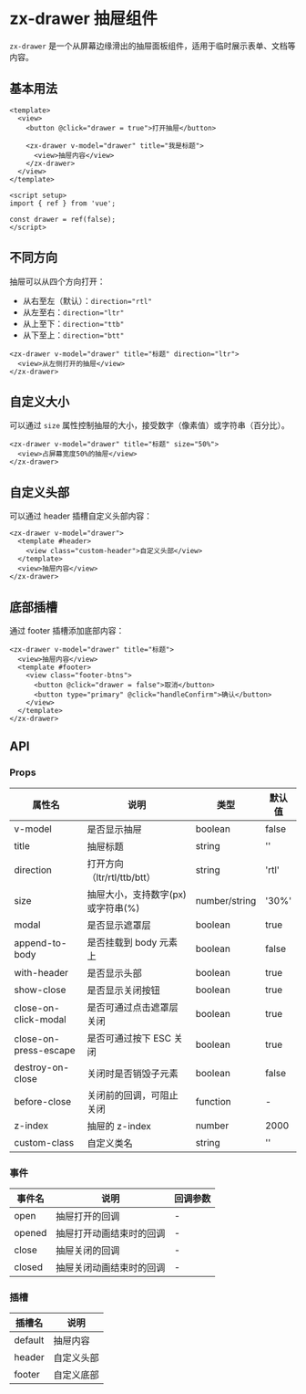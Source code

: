 # zx-drawer 抽屉组件

`zx-drawer` 是一个从屏幕边缘滑出的抽屉面板组件，适用于临时展示表单、文档等内容。

## 基本用法

```vue
<template>
  <view>
    <button @click="drawer = true">打开抽屉</button>
    
    <zx-drawer v-model="drawer" title="我是标题">
      <view>抽屉内容</view>
    </zx-drawer>
  </view>
</template>

<script setup>
import { ref } from 'vue';

const drawer = ref(false);
</script>
```

## 不同方向

抽屉可以从四个方向打开：

- 从右至左（默认）：`direction="rtl"`
- 从左至右：`direction="ltr"`
- 从上至下：`direction="ttb"`
- 从下至上：`direction="btt"`

```vue
<zx-drawer v-model="drawer" title="标题" direction="ltr">
  <view>从左侧打开的抽屉</view>
</zx-drawer>
```

## 自定义大小

可以通过 `size` 属性控制抽屉的大小，接受数字（像素值）或字符串（百分比）。

```vue
<zx-drawer v-model="drawer" title="标题" size="50%">
  <view>占屏幕宽度50%的抽屉</view>
</zx-drawer>
```

## 自定义头部

可以通过 header 插槽自定义头部内容：

```vue
<zx-drawer v-model="drawer">
  <template #header>
    <view class="custom-header">自定义头部</view>
  </template>
  <view>抽屉内容</view>
</zx-drawer>
```

## 底部插槽

通过 footer 插槽添加底部内容：

```vue
<zx-drawer v-model="drawer" title="标题">
  <view>抽屉内容</view>
  <template #footer>
    <view class="footer-btns">
      <button @click="drawer = false">取消</button>
      <button type="primary" @click="handleConfirm">确认</button>
    </view>
  </template>
</zx-drawer>
```

## API

### Props

| 属性名               | 说明                                            | 类型             | 默认值    |
| ------------------- | ---------------------------------------------- | --------------- | -------- |
| v-model             | 是否显示抽屉                                     | boolean         | false    |
| title               | 抽屉标题                                         | string          | ''       |
| direction           | 打开方向（ltr/rtl/ttb/btt）                      | string          | 'rtl'    |
| size                | 抽屉大小，支持数字(px)或字符串(%)                  | number/string   | '30%'    |
| modal               | 是否显示遮罩层                                    | boolean         | true     |
| append-to-body      | 是否挂载到 body 元素上                            | boolean         | false    |
| with-header         | 是否显示头部                                      | boolean         | true     |
| show-close          | 是否显示关闭按钮                                  | boolean         | true     |
| close-on-click-modal| 是否可通过点击遮罩层关闭                           | boolean         | true     |
| close-on-press-escape| 是否可通过按下 ESC 关闭                          | boolean         | true     |
| destroy-on-close    | 关闭时是否销毁子元素                              | boolean         | false    |
| before-close        | 关闭前的回调，可阻止关闭                           | function        | -        |
| z-index             | 抽屉的 z-index                                   | number          | 2000     |
| custom-class        | 自定义类名                                       | string          | ''       |

### 事件

| 事件名              | 说明                     | 回调参数  |
| ------------------ | ----------------------- | -------- |
| open               | 抽屉打开的回调            | -        |
| opened             | 抽屉打开动画结束时的回调    | -        |
| close              | 抽屉关闭的回调            | -        |
| closed             | 抽屉关闭动画结束时的回调    | -        |

### 插槽

| 插槽名    | 说明        |
| -------- | ---------- |
| default  | 抽屉内容    |
| header   | 自定义头部  |
| footer   | 自定义底部  |
